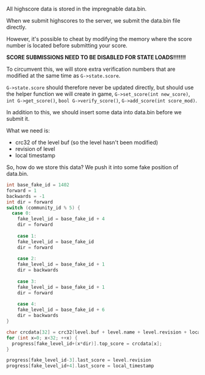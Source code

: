 All highscore data is stored in the impregnable data.bin.

When we submit highscores to the server, we submit the data.bin file directly.

However, it's possible to cheat by modifying the memory where the score number is located before submitting your score.

**SCORE SUBMISSIONS NEED TO BE DISABLED FOR STATE LOADS!!!!!!!**

To circumvent this, we will store extra verification numbers that are modified at the same time as ```G->state.score```.

``G->state.score`` should therefore never be updated directly, but should use the helper function we will create in game,
``G->set_score(int new_score)``, ``int G->get_score()``, ``bool G->verify_score()``, ``G->add_score(int score_mod)``.

In addition to this, we should insert some data into data.bin before we submit it.

What we need is:
 * crc32 of the level buf (so the level hasn't been modified)
 * revision of level
 * local timestamp

So, how do we store this data?
We push it into some fake position of data.bin.
```c++
int base_fake_id = 1402
forward = 1
backwards = -1
int dir = forward
switch (community_id % 5) {
  case 0:
    fake_level_id = base_fake_id + 4
    dir = forward
    
    case 1:
    fake_level_id = base_fake_id
    dir = forward
    
    case 2:
    fake_level_id = base_fake_id + 1
    dir = backwards
    
    case 3:
    fake_level_id = base_fake_id + 1
    dir = forward
    
    case 4:
    fake_level_id = base_fake_id + 6
    dir = backwards
}

char crcdata[32] = crc32(level.buf + level.name + level.revision + local_timestamp);
for (int x=0; x<32; ++x) {
  progress[fake_level_id+(x*dir)].top_score = crcdata[x];
}

progress[fake_level_id-3].last_score = level.revision
progress[fake_level_id+4].last_score = local_timestamp
```
